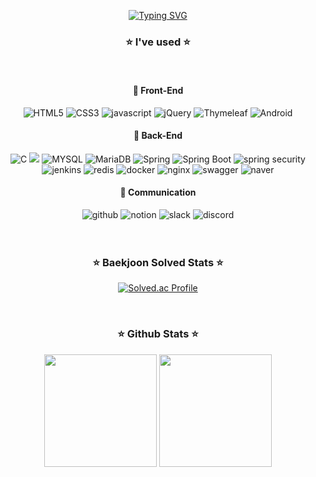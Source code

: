 <div align= "center">
 
[![Typing SVG](https://readme-typing-svg.demolab.com?font=Convergence&size=60&duration=4000&pause=1000&color=6667AB&center=true&vCenter=true&multiline=true&width=800&height=200&lines=Hi%2C+I'm+Hojun;Junior+Backend+Engineer)](https://git.io/typing-svg)


### :star: I've used :star:
<br>

#### 📗 Front-End

<img alt="HTML5" src="https://img.shields.io/badge/HTML5-E34F26.svg?&style=for-the-badge&logo=HTML5&logoColor=white"/>
<img alt="CSS3" src="https://img.shields.io/badge/CSS3-1572B6.svg?&style=for-the-badge&logo=CSS3&logoColor=white"/>
<img alt="javascript" src="https://img.shields.io/badge/javascript-F7DF1E.svg?&style=for-the-badge&logo=javascript&logoColor=black"/>
<img alt="jQuery" src="https://img.shields.io/badge/jQuery-0769AD.svg?&style=for-the-badge&logo=jQuery&logoColor=white"/>
<img alt="Thymeleaf" src="https://img.shields.io/badge/Thymeleaf-005F0F.svg?&style=for-the-badge&logo=Thymeleaf&logoColor=white"/>
<img alt="Android" src="https://img.shields.io/badge/Android-3DDC84.svg?&style=for-the-badge&logo=Android&logoColor=white"/>

#### 📘 Back-End

<img alt="C" src="https://img.shields.io/badge/C-00599C?style=for-the-badge&logo=c&logoColor=white"/> 
<img src="https://img.shields.io/badge/Java-007396?style=for-the-badge&logo=OpenJDK&logoColor=white"/>
<img alt="MYSQL" src="https://img.shields.io/badge/MYSQL-4479A1.svg?&style=for-the-badge&logo=MYSQL&logoColor=white"/>
<img alt="MariaDB" src="https://img.shields.io/badge/MariaDB-003545.svg?&style=for-the-badge&logo=MariaDB&logoColor=white"/>
<img alt="Spring" src="https://img.shields.io/badge/Spring-6DB33F.svg?&style=for-the-badge&logo=Spring&logoColor=white"/>
<img alt="Spring Boot" src="https://img.shields.io/badge/Spring Boot-6DB33F.svg?&style=for-the-badge&logo=SpringBoot&logoColor=white"/>
<img alt="spring security" src="https://img.shields.io/badge/spring security-6DB33F.svg?&style=for-the-badge&logo=springsecurity&logoColor=white"/>
<br>
<img alt="jenkins" src="https://img.shields.io/badge/jenkins-D24939.svg?&style=for-the-badge&logo=jenkins&logoColor=white"/>
<img alt="redis" src="https://img.shields.io/badge/redis-DC382D.svg?&style=for-the-badge&logo=redis&logoColor=white"/>
<img alt="docker" src="https://img.shields.io/badge/docker-2496ED.svg?&style=for-the-badge&logo=docker&logoColor=white"/>
<img alt="nginx" src="https://img.shields.io/badge/nginx-009639.svg?&style=for-the-badge&logo=nginx&logoColor=white"/>
<img alt="swagger" src="https://img.shields.io/badge/swagger-85EA2D.svg?&style=for-the-badge&logo=swagger&logoColor=white"/>
<img alt="naver" src="https://img.shields.io/badge/naver cloud platform-03C75A.svg?&style=for-the-badge&logo=naver&logoColor=white"/>

#### 📙 Communication


<img alt="github" src="https://img.shields.io/badge/github-181717.svg?&style=for-the-badge&logo=github&logoColor=white"/>
<img alt="notion" src="https://img.shields.io/badge/notion-000000.svg?&style=for-the-badge&logo=notion&logoColor=white"/>
<img alt="slack" src="https://img.shields.io/badge/slack-4A154B.svg?&style=for-the-badge&logo=slack&logoColor=white"/>
<img alt="discord" src="https://img.shields.io/badge/discord-5865F2.svg?&style=for-the-badge&logo=discord&logoColor=white"/>

<br>
<br>
<br>

### :star: Baekjoon Solved Stats :star:
  
[![Solved.ac Profile](http://mazassumnida.wtf/api/v2/generate_badge?boj=junsong96)](https://solved.ac/junsong96)
  
<br>

   
 ### :star: Github Stats :star:

<a href="https://github.com/hojunking96"><img align="center" style="height:180px" src="https://github-readme-stats.vercel.app/api?username=hojunking96&theme=nord&hide_border=true&show_icons=true&" /></a>
<a href="https://github.com/hojunking96"><img align="center" style="height:180px" src="https://github-readme-stats.vercel.app/api/top-langs/?username=hojunking96&layout=compact&theme=nord&hide_border=true" /></a> 

</div>
